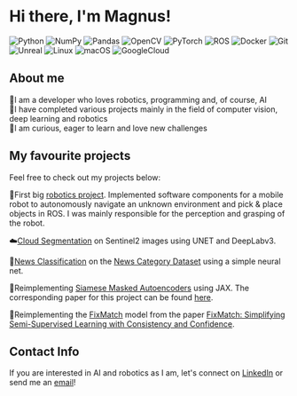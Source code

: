 # Hi there, I'm Magnus!

![Python](https://img.shields.io/badge/Python-FFD43B?style=for-the-badge&logo=python&logoColor=blue)
![NumPy](https://img.shields.io/badge/Numpy-777BB4?style=for-the-badge&logo=numpy&logoColor=white)
![Pandas](https://img.shields.io/badge/Pandas-2C2D72?style=for-the-badge&logo=pandas&logoColor=white)
![OpenCV](https://img.shields.io/badge/OpenCV-27338e?style=for-the-badge&logo=OpenCV&logoColor=white)
![PyTorch](https://img.shields.io/badge/PyTorch-EE4C2C?style=for-the-badge&logo=pytorch&logoColor=white)
![ROS](https://img.shields.io/badge/ROS-22314E?style=for-the-badge&logo=ROS&logoColor=white)
![Docker](https://img.shields.io/badge/Docker-2CA5E0?style=for-the-badge&logo=docker&logoColor=white)
![Git](https://img.shields.io/badge/GIT-E44C30?style=for-the-badge&logo=git&logoColor=white)
![Unreal](https://img.shields.io/badge/-Unreal%20Engine-313131?style=for-the-badge&logo=unreal-engine&logoColor=white)
![Linux](https://img.shields.io/badge/Linux-FCC624?style=for-the-badge&logo=linux&logoColor=black)
![macOS](https://img.shields.io/badge/mac%20os-000000?style=for-the-badge&logo=apple&logoColor=white)
![GoogleCloud](https://img.shields.io/badge/Google_Cloud-4285F4?style=for-the-badge&logo=google-cloud&logoColor=white)

## About me
🚀I am a developer who loves robotics, programming and, of course, AI\
🤖I have completed various projects mainly in the field of computer vision, deep learning and robotics\
💪I am curious, eager to learn and love new challenges

## My favourite projects
Feel free to check out my projects below:

🤖First big [robotics project](https://github.com/RayCali/RoboticsProj). Implemented software components for a mobile robot to autonomously navigate an unknown environment and pick & place objects in ROS. I was mainly responsible for the perception and grasping of the robot.

☁️[Cloud Segmentation](https://github.com/Magnus-github/CloudSegmentation) on Sentinel2 images using UNET and DeepLabv3.

📰[News Classification](https://github.com/Magnus-github/news-cls/tree/main) on the [News Category Dataset](https://www.kaggle.com/datasets/rmisra/news-category-dataset) using a simple neural net.

📄Reimplementing [Siamese Masked Autoencoders](https://github.com/casper9429-kth/Siamese-Masked-Autoencoders---Learning-and-Exploration) using JAX. The corresponding paper for this project can be found [here](https://arxiv.org/abs/2305.14344).

📄Reimplementing the [FixMatch](https://github.com/Magnus-github/DeepLearning_FinalProject/tree/main/src) model from the paper [FixMatch: Simplifying Semi-Supervised Learning with Consistency and Confidence](https://arxiv.org/abs/2001.07685).

## Contact Info
If you are interested in AI and robotics as I am, let's connect on [LinkedIn](https://www.linkedin.com/in/magnus-ruben-tibbe/) or send me an [email](magnus.tibbe@gmail.com)! 





